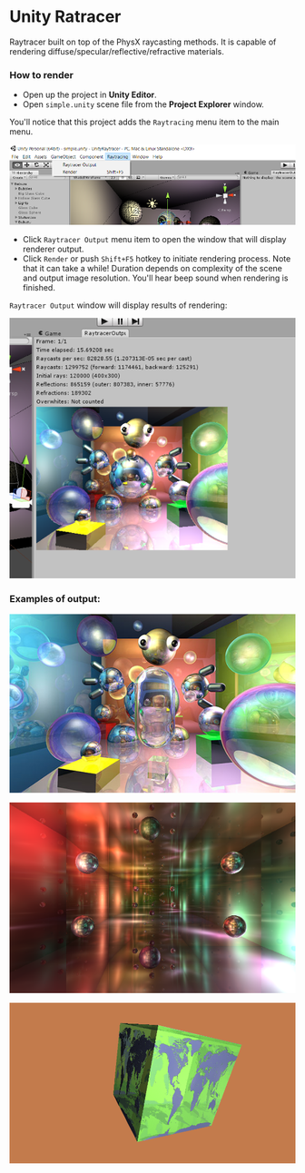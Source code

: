 # Unity Ratracer #

Raytracer built on top of the PhysX raycasting methods.
It is capable of rendering diffuse/specular/reflective/refractive materials.

### How to render ###
- Open up the project in **Unity Editor**.
- Open `simple.unity` scene file from the **Project Explorer** window.
 
You'll notice that this project adds the `Raytracing` menu item to the main menu.

![Raytracing menu](Doc/Images/raytracing-menu.png)

- Click `Raytracer Output` menu item to open the window that will display renderer output.
- Click `Render` or push `Shift+F5` hotkey to initiate rendering process.
Note that it can take a while!
Duration depends on complexity of the scene and output image resolution.
You'll hear beep sound when rendering is finished.

`Raytracer Output` window will display results of rendering:

![Raytracer Output](Doc/Images/raytracer-output.png)

### Examples of output: ###
![Mr. Bubuzu amazed](Doc/Images/mr-bubuzu-amazed.jpg)

![Reflective scene](Doc/Images/reflective-scene.png)

![Refractive textured cube](Doc/Images/refractive-textured-cube.png)
